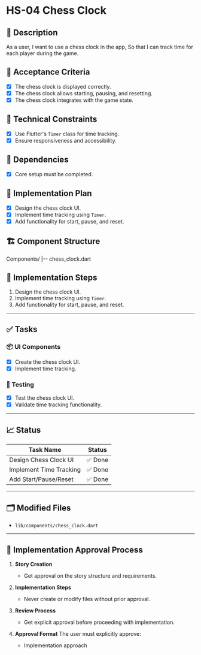 # HS-04 Chess Clock

## 📝 Description

As a user,
I want to use a chess clock in the app,
So that I can track time for each player during the game.

## 🎯 Acceptance Criteria

- [x] The chess clock is displayed correctly.
- [x] The chess clock allows starting, pausing, and resetting.
- [x] The chess clock integrates with the game state.

## 🧩 Technical Constraints

- [x] Use Flutter's `Timer` class for time tracking.
- [x] Ensure responsiveness and accessibility.

## 🔧 Dependencies

- [x] Core setup must be completed.

## 🔨 Implementation Plan

- [x] Design the chess clock UI.
- [x] Implement time tracking using `Timer`.
- [x] Add functionality for start, pause, and reset.

## 🏗 Component Structure

Components/
|-- chess_clock.dart

## 📝 Implementation Steps

1. Design the chess clock UI.
2. Implement time tracking using `Timer`.
3. Add functionality for start, pause, and reset.

---

## ✅ Tasks

### 📦 UI Components

- [x] Create the chess clock UI.
- [x] Implement time tracking.

### 🧪 Testing

- [x] Test the chess clock UI.
- [x] Validate time tracking functionality.

---

## 📈 Status

| Task Name                 | Status         |
| ------------------------- | -------------- |
| Design Chess Clock UI     | ✅ Done       |
| Implement Time Tracking   | ✅ Done       |
| Add Start/Pause/Reset     | ✅ Done       |

---

## 🗂 Modified Files

- `lib/components/chess_clock.dart`

---

## 🚨 Implementation Approval Process

1. **Story Creation**
   - Get approval on the story structure and requirements.

2. **Implementation Steps**
   - Never create or modify files without prior approval.

3. **Review Process**
   - Get explicit approval before proceeding with implementation.

4. **Approval Format**
   The user must explicitly approve:
   - Implementation approach
